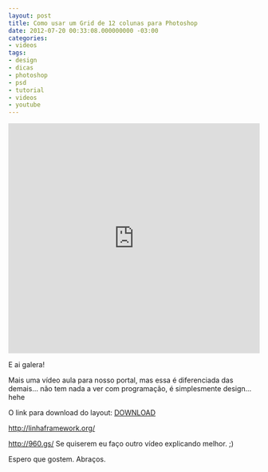 ```yaml
---
layout: post
title: Como usar um Grid de 12 colunas para Photoshop
date: 2012-07-20 00:33:08.000000000 -03:00
categories:
- videos
tags:
- design
- dicas
- photoshop
- psd
- tutorial
- videos
- youtube
---
```


<div class="video-responsive">
  <iframe src="http://www.youtube.com/embed/5kfgi27jPcI" height="460" width="100%" frameborder="0"></iframe>
</div>

E ai galera!

Mais uma vídeo aula para nosso portal, mas essa é diferenciada das demais... não tem nada a ver com programação, é simplesmente design... hehe

O link para download do layout: <a href="https://www.box.com/s/3c7d9760f848ca808125">DOWNLOAD</a>

<a title="Linha Framework" href="http://linhaframework.org/" target="_blank">http://linhaframework.org/</a>

<a title="Grid 960.gs" href="http://960.gs/" target="_blank">http://960.gs/</a> Se quiserem eu faço outro vídeo explicando melhor. ;)

Espero que gostem. Abraços.
